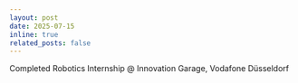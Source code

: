 ```yaml
---
layout: post
date: 2025-07-15 
inline: true
related_posts: false
---
```


Completed Robotics Internship @ Innovation Garage, Vodafone Düsseldorf